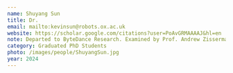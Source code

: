 ```yaml
---
name: Shuyang Sun
title: Dr.
email: mailto:kevinsun@robots.ox.ac.uk
website: https://scholar.google.com/citations?user=PoAvGRMAAAAJ&hl=en
note: Departed to ByteDance Research. Examined by Prof. Andrew Zisserman and Prof. Roberto Cipolla.
category: Graduated PhD Students
photo: /images/people/ShuyangSun.jpg
year: 2024
---
```

